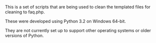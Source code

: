 This is a set of scripts that are being used to clean the templated files for cleaning to faq.php.

These were developed using Python 3.2 on Windows 64-bit.

They are not currently set up to support other operating systems or older versions of Python.